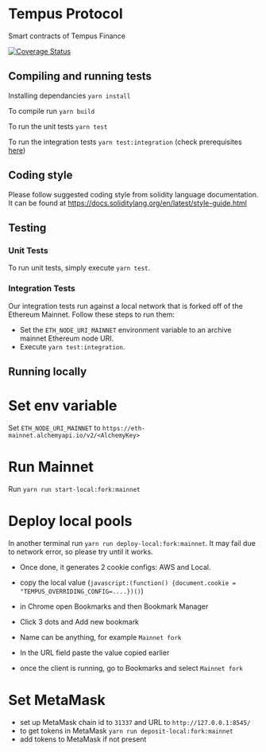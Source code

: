# Tempus Protocol

Smart contracts of Tempus Finance

[![Coverage Status](https://coveralls.io/repos/github/tempus-finance/tempus-protocol/badge.svg?branch=master&t=3oDH6q&kill_cache=1)](https://coveralls.io/github/tempus-finance/tempus-protocol?branch=master)

## Compiling and running tests

Installing dependancies `yarn install`

To compile run `yarn build`

To run the unit tests `yarn test`

To run the integration tests `yarn test:integration` (check prerequisites [here](#integration-tests))

## Coding style

Please follow suggested coding style from solidity language documentation. It can be found at https://docs.soliditylang.org/en/latest/style-guide.html

## Testing

### Unit Tests

To run unit tests, simply execute `yarn test`.

### Integration Tests

Our integration tests run against a local network that is forked off of the Ethereum Mainnet. Follow these steps to run them:

- Set the `ETH_NODE_URI_MAINNET` environment variable to an archive mainnet Ethereum node URI.
- Execute `yarn test:integration`.

## Running locally

# Set env variable

Set `ETH_NODE_URI_MAINNET` to `https://eth-mainnet.alchemyapi.io/v2/<AlchemyKey>`

# Run Mainnet

Run `yarn run start-local:fork:mainnet`

# Deploy local pools

In another terminal run `yarn run deploy-local:fork:mainnet`. It may fail due to network error, so please try until it works.
- Once done, it generates 2 cookie configs: AWS and Local.

- copy the local value (`javascript:(function() {document.cookie = "TEMPUS_OVERRIDING_CONFIG=....})()`)
- in Chrome open Bookmarks and then Bookmark Manager
- Click 3 dots and Add new bookmark
- Name can be anything, for example `Mainnet fork`
- In the URL field paste the value copied earlier
- once the client is running, go to Bookmarks and select `Mainnet fork`

# Set MetaMask

- set up MetaMask chain id to `31337` and URL to `http://127.0.0.1:8545/`
- to get tokens in MetaMask `yarn run deposit-local:fork:mainnet`
- add tokens to MetaMask if not present
